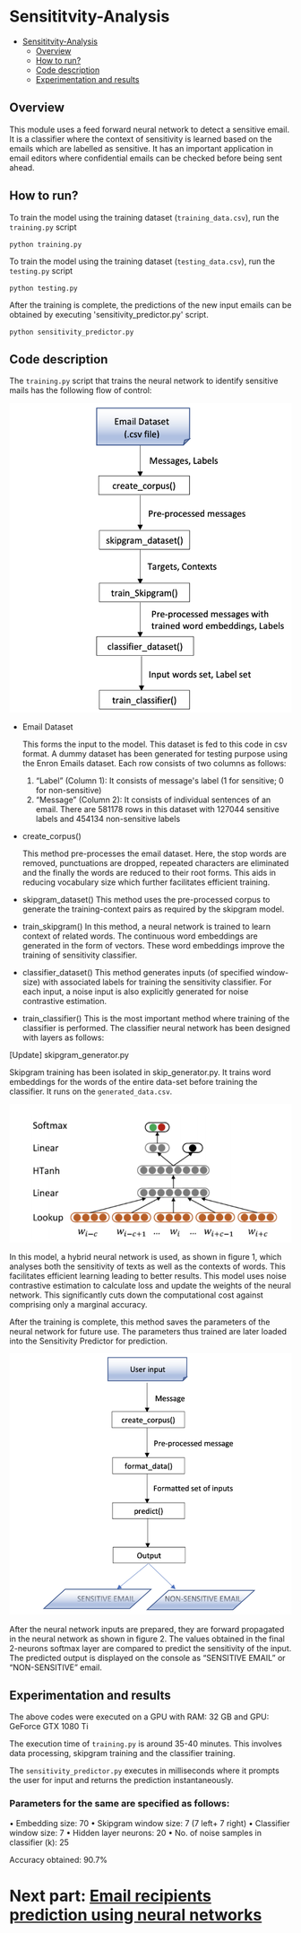 # Sensititvity-Analysis

- [Sensititvity-Analysis](#sensititvity-analysis)
  * [Overview](#overview)
  * [How to run?](#how-to-run-)
  * [Code description](#code-description)
  * [Experimentation and results](#experimentation-and-results)

## Overview
This module uses a feed forward neural network to detect a sensitive email. It is a classifier where the context of sensitivity is learned based on the emails which are labelled as sensitive. It has an important application in email editors where confidential emails can be checked before being sent ahead.

## How to run?

To train the model using the training dataset (`training_data.csv`), run the `training.py` script

    python training.py


To train the model using the training dataset (`testing_data.csv`), run the `testing.py` script

    python testing.py

After the training is complete, the predictions of the new input emails can be obtained by executing 'sensitivity_predictor.py' script.

    python sensitivity_predictor.py


## Code description
The `training.py` script that trains the neural network to identify sensitive mails has the following flow of control:

![training_flow](./res/imgs/flow.png)

- Email Dataset

    This forms the input to the model. This dataset is fed to this code in csv format. A dummy dataset has been generated for testing purpose using the Enron Emails dataset.
    Each row consists of two columns as follows:
    1. “Label” (Column 1): It consists of message's label (1 for sensitive; 0 for non-sensitive)
    2. “Message” (Column 2): It consists of individual sentences of an email.
    There are 581178 rows in this dataset with 127044 sensitive labels and 454134 non-sensitive
    labels

- create_corpus()

    This method pre-processes the email dataset. Here, the stop words are removed, punctuations are dropped, repeated characters are eliminated and the finally the words are reduced
    to their root forms. This aids in reducing vocabulary size which further facilitates efficient training.

- skipgram_dataset()
    This method uses the pre-processed corpus to generate the training-context pairs as required by the skipgram model.

- train_skipgram()
    In this method, a neural network is trained to learn context of related words. The continuous word embeddings are generated in the form of vectors. These word embeddings improve the training of sensitivity classifier.

- classifier_dataset()
    This method generates inputs (of specified window-size) with associated labels for training the sensitivity classifier. For each input, a noise input is also explicitly generated for noise contrastive estimation.

- train_classifier()
    This is the most important method where training of the classifier is performed. The classifier neural network has been designed with layers as follows:

[Update] skipgram_generator.py

Skipgram training has been isolated in skip_generator.py. It trains word embeddings for the words of the entire data-set before training the classifier. It runs on the `generated_data.csv`.

![nn](./res/imgs/nn.png)

In this model, a hybrid neural network is used, as shown in figure 1, which analyses both the sensitivity of texts as well as the contexts of words. This facilitates efficient learning leading to better results. This model uses noise contrastive estimation to calculate loss and update the weights of the neural network. This significantly cuts down the computational cost against comprising only a marginal accuracy.

After the training is complete, this method saves the parameters of the neural network for future use. The parameters thus trained are later loaded into the Sensitivity Predictor for prediction.

![flow2](./res/imgs/flow2.png)

After the neural network inputs are prepared, they are forward propagated in the neural network as shown in figure 2. The values obtained in the final 2-neurons softmax layer are compared to predict the sensitivity of the input. The predicted output is displayed on the console as “SENSITIVE EMAIL” or “NON-SENSITIVE” email.

## Experimentation and results

The above codes were executed on a GPU with RAM: 32 GB and GPU: GeForce GTX 1080 Ti

The execution time of `training.py` is around 35-40 minutes. This involves data processing, skipgram training and the classifier training.

The `sensitivity_predictor.py` executes in milliseconds where it prompts the user for input and returns the prediction instantaneously.

### Parameters for the same are specified as follows:
• Embedding size: 70
• Skipgram window size: 7 (7 left+ 7 right)
• Classifier window size: 7
• Hidden layer neurons: 20
• No. of noise samples in classifier (k): 25 

Accuracy obtained: 90.7%


# Next part: [Email recipients prediction using neural networks](https://github.com/rajshrivastava/Recipient-Analysis)

